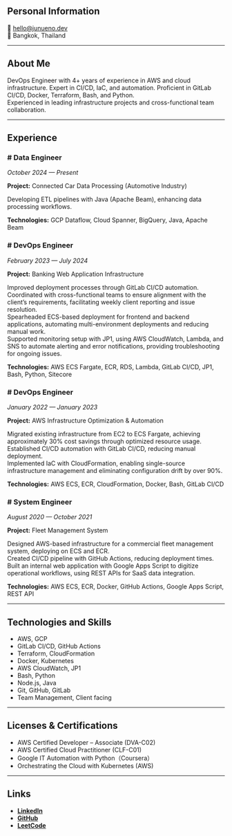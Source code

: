 ## Personal Information
📧 hello@junueno.dev  
📍 Bangkok, Thailand   

---

## About Me
DevOps Engineer with 4+ years of experience in AWS and cloud infrastructure. Expert in CI/CD, IaC, and automation.
Proficient in GitLab CI/CD, Docker, Terraform, Bash, and Python.  
Experienced in leading infrastructure projects and cross-functional team collaboration.

---

## Experience
### # Data Engineer
_October 2024 — Present_  

**Project:** Connected Car Data Processing (Automotive Industry)  


Developing ETL pipelines with Java (Apache Beam), enhancing data processing workflows.  


**Technologies:** GCP Dataflow, Cloud Spanner, BigQuery, Java, Apache Beam  

### # DevOps Engineer
_February 2023 — July 2024_  

**Project:** Banking Web Application Infrastructure  


Improved deployment processes through GitLab CI/CD automation.  
Coordinated with cross-functional teams to ensure alignment with the client’s requirements, facilitating weekly client reporting and issue resolution.  
Spearheaded ECS-based deployment for frontend and backend applications, automating multi-environment deployments and reducing manual work.  
Supported monitoring setup with JP1, using AWS CloudWatch, Lambda, and SNS to automate alerting and error notifications, providing troubleshooting for ongoing issues.  


**Technologies:** AWS ECS Fargate, ECR, RDS, Lambda, GitLab CI/CD, JP1, Bash, Python, Sitecore  

### # DevOps Engineer
_January 2022 — January 2023_  

**Project:** AWS Infrastructure Optimization & Automation  


Migrated existing infrastructure from EC2 to ECS Fargate, achieving approximately 30% cost savings through optimized resource usage.  
Established CI/CD automation with GitLab CI/CD, reducing manual deployment.  
Implemented IaC with CloudFormation, enabling single-source infrastructure management and eliminating configuration drift by over 90%.  


**Technologies:** AWS ECS, ECR, CloudFormation, Docker, Bash, GitLab CI/CD  

### # System Engineer
_August 2020 — October 2021_  

**Project:** Fleet Management System  


Designed AWS-based infrastructure for a commercial fleet management system, deploying on ECS and ECR.  
Created CI/CD pipeline with GitHub Actions, reducing deployment times.  
Built an internal web application with Google Apps Script to digitize operational workflows, using REST APIs for SaaS data integration.  


**Technologies:** AWS ECS, ECR, Docker, GitHub Actions, Google Apps Script, REST API  

---

## Technologies and Skills
- AWS, GCP  
- GitLab CI/CD, GitHub Actions  
- Terraform, CloudFormation  
- Docker, Kubernetes  
- AWS CloudWatch, JP1  
- Bash, Python  
- Node.js, Java  
- Git, GitHub, GitLab 
- Team Management, Client facing  

---

## Licenses & Certifications
- AWS Certified Developer – Associate (DVA-C02)  
- AWS Certified Cloud Practitioner (CLF-C01)  
- Google IT Automation with Python（Coursera）  
- Orchestrating the Cloud with Kubernetes (AWS)  

---

## Links
- **[LinkedIn](https://www.linkedin.com/in/jun-uen0)**  
- **[GitHub](https://github.com/jun-uen0)**  
- **[LeetCode](https://leetcode.com/u/jun-uen0)**   